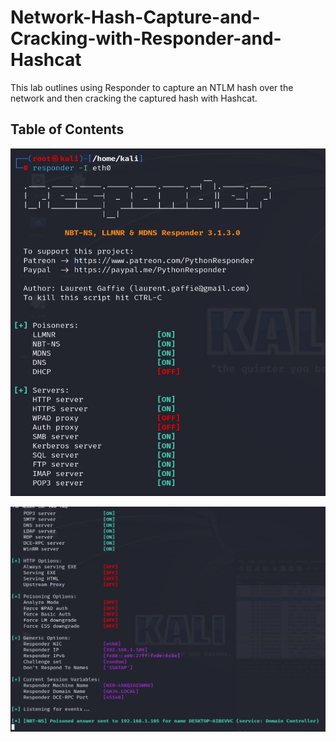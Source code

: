 # Network-Hash-Capture-and-Cracking-with-Responder-and-Hashcat

This lab outlines using Responder to capture an NTLM hash over the network and then cracking the captured hash with Hashcat.

## Table of Contents

![ResponderLab2.PNG](Images/ResponderLab2.PNG)

![ResponderLab3.PNG](Images/ResponderLab3.PNG)




